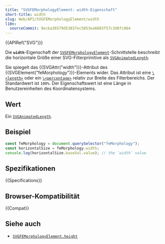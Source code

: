 ```yaml
---
title: "SVGFEMorphologyElement: width-Eigenschaft"
short-title: width
slug: Web/API/SVGFEMorphologyElement/width
l10n:
  sourceCommit: 9ecba36579d53837ec5853ea6883f57c3d6fc864
---
```


{{APIRef("SVG")}}

Die **`width`**-Eigenschaft der [`SVGFEMorphologyElement`](/de/docs/Web/API/SVGFEMorphologyElement)-Schnittstelle beschreibt die horizontale Größe einer SVG-Filterprimitive als [`SVGAnimatedLength`](/de/docs/Web/API/SVGAnimatedLength).

Sie spiegelt das {{SVGAttr("width")}}-Attribut des {{SVGElement("feMorphology")}}-Elements wider. Das Attribut ist eine [`\<length>`](/de/docs/Web/SVG/Content_type#length) oder ein [`\<percentage>`](/de/docs/Web/SVG/Content_type#percentage) relativ zur Breite des Filterbereichs. Der Standardwert ist `100%`. Der Eigenschaftswert ist eine Länge in Benutzereinheiten des Koordinatensystems.

## Wert

Ein [`SVGAnimatedLength`](/de/docs/Web/API/SVGAnimatedLength).

## Beispiel

```js
const feMorphology = document.querySelector("feMorphology");
const horizontalSize = feMorphology.width;
console.log(horizontalSize.baseVal.value); // the `width` value
```

## Spezifikationen

{{Specifications}}

## Browser-Kompatibilität

{{Compat}}

## Siehe auch

- [`SVGFEMorphologyElement.height`](/de/docs/Web/API/SVGFEMorphologyElement/height)
